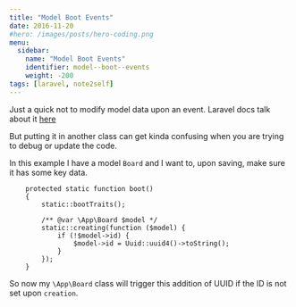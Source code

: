 ```yaml
---
title: "Model Boot Events"
date: 2016-11-20
#hero: /images/posts/hero-coding.png
menu:
  sidebar:
    name: "Model Boot Events"
    identifier: model--boot--events
    weight: -200
tags: [laravel, note2self]
---
```


Just a quick not to modify model data upon an event. Laravel docs talk about it [here](https://laravel.com/docs/5.3/eloquent#events) 

But putting it in another class can get kinda confusing when you are trying to debug or update the code.

In this example I have a model `Board` and I want to, upon saving, make sure it has some key data.

```
    protected static function boot()
    {
        static::bootTraits();

        /** @var \App\Board $model */
        static::creating(function ($model) {
            if (!$model->id) {
                $model->id = Uuid::uuid4()->toString();
            }
        });
    }
```

So now my `\App\Board` class will trigger this addition of UUID if the ID is not set upon `creation`.